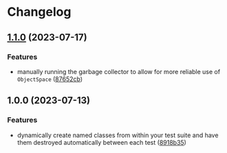 # Changelog

## [1.1.0](https://github.com/craigulliott/class_spec_helper/compare/v1.0.0...v1.1.0) (2023-07-17)


### Features

* manually running the garbage collector to allow for more reliable use of `ObjectSpace` ([87652cb](https://github.com/craigulliott/class_spec_helper/commit/87652cbd601348afbf21f4913483aa558f30d87e))

## 1.0.0 (2023-07-13)


### Features

* dynamically create named classes from within your test suite and have them destroyed automatically between each test ([8918b35](https://github.com/craigulliott/class_spec_helper/commit/8918b35e8a57527c9b95a3ca02d9c3d8526253f7))
